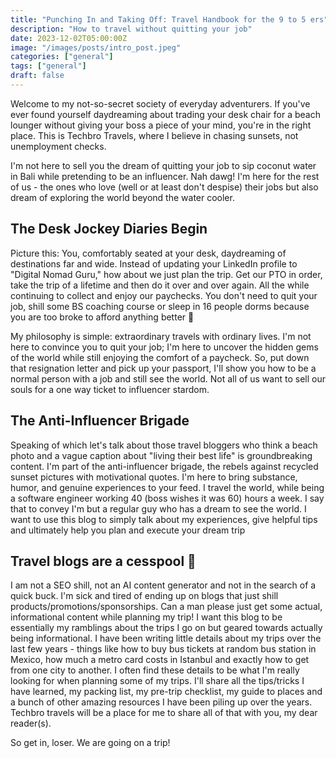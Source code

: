```yaml
---
title: "Punching In and Taking Off: Travel Handbook for the 9 to 5 ers"
description: "How to travel without quitting your job"
date: 2023-12-02T05:00:00Z
image: "/images/posts/intro_post.jpeg"
categories: ["general"]
tags: ["general"]
draft: false
---
```


Welcome to my not-so-secret society of everyday adventurers. If you've ever found yourself daydreaming about trading your desk chair for a beach lounger without giving your boss a piece of your mind, you're in the right place. This is Techbro Travels, where I believe in chasing sunsets, not unemployment checks.

I'm not here to sell you the dream of quitting your job to sip coconut water in Bali while pretending to be an influencer. Nah dawg! I'm here for the rest of us - the ones who love (well or at least don't despise) their jobs but also dream of exploring the world beyond the water cooler.

## The Desk Jockey Diaries Begin

Picture this: You, comfortably seated at your desk, daydreaming of destinations far and wide. Instead of updating your LinkedIn profile to "Digital Nomad Guru," how about we just plan the trip. Get our PTO in order, take the trip of a lifetime and then do it over and over again. All the while continuing to collect and enjoy our paychecks. You don't need to quit your job, shill some BS coaching course or sleep in 16 people dorms because you are too broke to afford anything better 😬

My philosophy is simple: extraordinary travels with ordinary lives. I'm not here to convince you to quit your job; I'm here to uncover the hidden gems of the world while still enjoying the comfort of a paycheck. So, put down that resignation letter and pick up your passport, I'll show you how to be a normal person with a job and still see the world. Not all of us want to sell our souls for a one way ticket to influencer stardom.

## The Anti-Influencer Brigade

Speaking of which let's talk about those travel bloggers who think a beach photo and a vague caption about "living their best life" is groundbreaking content. I'm part of the anti-influencer brigade, the rebels against recycled sunset pictures with motivational quotes. I'm here to bring substance, humor, and genuine experiences to your feed. I travel the world, while being a software engineer working 40 (boss wishes it was 60) hours a week. I say that to convey I'm but a regular guy who has a dream to see the world. I want to use this blog to simply talk about my experiences, give helpful tips and ultimately help you plan and execute your dream trip

## Travel blogs are a cesspool 🤢

I am not a SEO shill, not an AI content generator and not in the search of a quick buck. I'm sick and tired of ending up on blogs that just shill products/promotions/sponsorships. Can a man please just get some actual, informational content while planning my trip! I want this blog to be essentially my ramblings about the trips I go on but geared towards actually being informational. I have been writing little details about my trips over the last few years - things like how to buy bus tickets at random bus station in Mexico, how much a metro card costs in Istanbul and exactly how to get from one city to another. I often find these details to be what I'm really looking for when planning some of my trips. I'll share all the tips/tricks I have learned, my packing list, my pre-trip checklist, my guide to places and a bunch of other amazing resources I have been piling up over the years. Techbro travels will be a place for me to share all of that with you, my dear reader(s).

So get in, loser. We are going on a trip!
